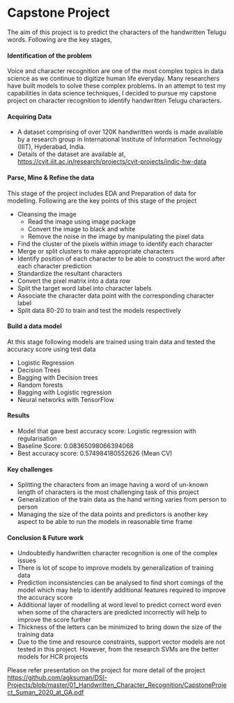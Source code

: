 # **Capstone Project**

The aim of this project is to predict the characters of the handwritten Telugu words. Following are the key stages,

#### Identification of the problem

Voice and character recognition are one of the most complex topics in data science as we continue to digitize human life everyday. Many researchers have built models to solve these complex problems. In an attempt to test my capabilities in data science techniques, I decided to pursue my capstone project on character recognition to identify handwritten Telugu characters.

#### Acquiring Data

* A dataset comprising of over 120K handwritten words is made available by a research group in International Institute of Information Technology (IIIT), Hyderabad, India. 
* Details of the dataset are available at, https://cvit.iiit.ac.in/research/projects/cvit-projects/indic-hw-data 

#### Parse, Mine & Refine the data

This stage of the project includes EDA and Preparation of data for modelling. Following are the key points of this stage of the project

* Cleansing the image
  * Read the image using image package 
  * Convert the image to black and white
  * Remove the noise in the image by manipulating the pixel data
* Find the cluster of the pixels within image to identify each character
* Merge or split clusters to make appropriate characters
* Identify position of each character to be able to construct the word after each character prediction
* Standardize the resultant characters
* Convert the pixel matrix into a data row
* Split the target word label into character labels
* Associate the character data point with the corresponding character label
* Split data 80-20 to train and test the models respectively
  	

#### Build a data model

At this stage following models are trained using train data and tested the accuracy score using test data

* Logistic Regression
* Decision Trees
* Bagging with Decision trees
* Random forests
* Bagging with Logistic regression
* Neural networks with TensorFlow

#### Results

* Model that gave best accuracy score: Logistic regression with regularisation
* Baseline Score: 0.08365098066394068
* Best accuracy score: 0.574984180552626 (Mean CV)

#### Key challenges

* Splitting the characters from an image having a word of un-known length of characters is the most challenging task of this project
* Generalization of the train data as the hand writing varies from person to person
* Managing the size of the data points and predictors is another key aspect to be able to run the models in reasonable time frame

#### Conclusion & Future work

* Undoubtedly handwritten character recognition is one of the complex issues
* There is lot of scope to improve models by generalization of training data
* Prediction inconsistencies can be analysed to find short comings of the model which may help to identify additional features required to improve the accuracy score
* Additional layer of modelling at word level to predict correct word even when some of the characters are predicted incorrectly will help to improve the score further
* Thickness of the letters can be minimized to bring down the size of the training data
* Due to the time and resource constraints, support vector models are not tested in this project. However, from the research SVMs are the better models for HCR projects



Please refer presentation on the project for more detail of the project https://github.com/agksuman/DSI-Projects/blob/master/01_Handwritten_Character_Recognition/CapstoneProject_Suman_2020_at_GA.pdf
